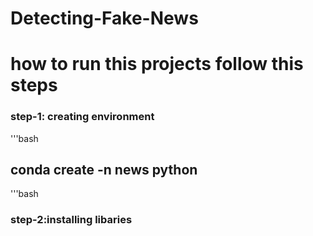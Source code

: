 # Detecting-Fake-News


# how to run this projects follow this steps


### step-1: creating environment

'''bash

## conda create -n news python

'''bash

### step-2:installing libaries